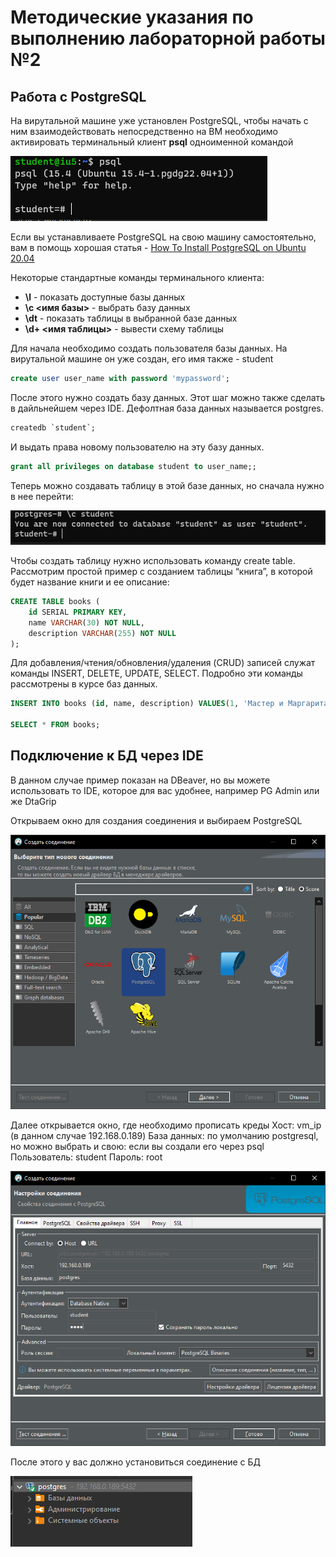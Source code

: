 # Методические указания по выполнению лабораторной работы №2  

## Работа с PostgreSQL

На вирутальной машине уже установлен PostgreSQL, чтобы начать с ним взаимодействовать непосредственно на ВМ необходимо активировать терминальный клиент **psql** одноименной командой

![Активация терминального клиента](assets/8.PNG)

Если вы устанавливаете PostgreSQL на свою машину самостоятельно, вам в помощь хорошая статья - [How To Install PostgreSQL on Ubuntu 20.04](https://www.digitalocean.com/community/tutorials/how-to-install-postgresql-on-ubuntu-20-04-quickstart)


Некоторые стандартные команды терминального клиента:
- **\l** - показать доступные базы данных
- **\с <имя базы>** - выбрать базу данных
- **\dt** - показать таблицы в выбранной базе данных
- **\d+ <имя таблицы>** - вывести схему таблицы

Для начала необходимо создать пользователя базы данных. На вирутальной машине он уже создан, его имя также - student

```sql
create user user_name with password 'mypassword';
```

После этого нужно создать базу данных. Этот шаг можно также сделать в дайльнейшем через IDE. Дефолтная база данных называется postgres.


```sql
createdb `student`;
```

И выдать права новому пользователю на эту базу данных.

```sql
grant all privileges on database student to user_name;;
```

Теперь можно создавать таблицу в этой базе данных, но сначала нужно в
нее перейти:

![Создание проекта](assets/3.png)

Чтобы создать таблицу нужно использовать команду create table.
Рассмотрим простой пример с созданием таблицы “книга”, в которой будет
название книги и ее описание:

```sql
CREATE TABLE books (
    id SERIAL PRIMARY KEY,
    name VARCHAR(30) NOT NULL,
    description VARCHAR(255) NOT NULL
);
```

Для добавления/чтения/обновления/удаления (CRUD) записей служат
команды INSERT, DELETE, UPDATE, SELECT. Подробно эти команды
рассмотрены в курсе баз данных.

```sql
INSERT INTO books (id, name, description) VALUES(1, 'Мастер и Маргарита', 'Крутая книга');

SELECT * FROM books;
```

## Подключение к БД через IDE
В данном случае пример показан на DBeaver, но вы можете использовать то IDE, которое для вас удобнее, например PG Admin или же DtaGrip

Открываем окно для создания соединения и выбираем PostgreSQL

![Соединение для postgresql](assets/9.png)

Далее открывается окно, где необходимо прописать креды
Хост: vm_ip (в данном случае 192.168.0.189)
База данных: по умолчанию postgresql, но можно выбрать и свою: если вы создали его через psql
Пользователь: student
Пароль: root

![Креды](assets/10.png)

После этого у вас должно установиться соединение с БД

![Успешное подключени](assets/11.png)
